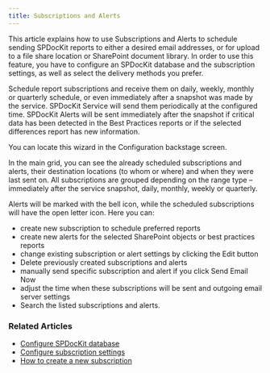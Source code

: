 ```yaml
---
title: Subscriptions and Alerts
---
```

This article explains how to use Subscriptions and Alerts to schedule sending SPDocKit reports to either a desired email addresses, or for upload to a file share location or SharePoint document library. In order to use this feature, you have to configure an SPDocKit database and the subscription settings, as well as select the delivery methods you prefer.

Schedule report subscriptions and receive them on daily, weekly, monthly or quarterly schedule, or even immediately after a snapshot was made by the service. SPDocKit Service will send them periodically at the configured time. SPDocKit Alerts will be sent immediately after the snapshot if critical data has been detected in the Best Practices reports or if the selected differences report has new information.

You can locate this wizard in the Configuration backstage screen.

In the main grid, you can see the already scheduled subscriptions and alerts, their destination locations (to whom or where) and when they were last sent on. All subscriptions are grouped depending on the range type – immediately after the service snapshot, daily, monthly, weekly or quarterly.

Alerts will be marked with the bell icon, while the scheduled subscriptions will have the open letter icon. Here you can:

* create new subscription to schedule preferred reports
* create new alerts for the selected SharePoint objects or best practices reports
* change existing subscription or alert settings by clicking the Edit button
* Delete previously created subscriptions and alerts
* manually send specific subscription and alert if you click Send Email Now
* adjust the time when these subscriptions will be sent and outgoing email server settings
* Search the listed subscriptions and alerts.

### Related Articles

* [Configure SPDocKit database](#)
* [Configure subscription settings](#)
* [How to create a new subscription](#)